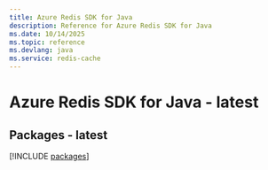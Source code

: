 ```yaml
---
title: Azure Redis SDK for Java
description: Reference for Azure Redis SDK for Java
ms.date: 10/14/2025
ms.topic: reference
ms.devlang: java
ms.service: redis-cache
---
```

# Azure Redis SDK for Java - latest
## Packages - latest
[!INCLUDE [packages](redis-index.md)]
